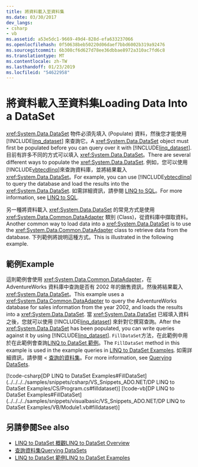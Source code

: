 ```yaml
---
title: 將資料載入至資料集
ms.date: 03/30/2017
dev_langs:
- csharp
- vb
ms.assetid: a53e5dc1-9669-49d4-828d-efa633237066
ms.openlocfilehash: 0f50638beb50220d06daef7bbd6002b319a92476
ms.sourcegitcommit: 6b308cf6d627d78ee36dbbae8972a310ac7fd6c8
ms.translationtype: MT
ms.contentlocale: zh-TW
ms.lasthandoff: 01/23/2019
ms.locfileid: "54622958"
---
```

# <a name="loading-data-into-a-dataset"></a><span data-ttu-id="9654d-102">將資料載入至資料集</span><span class="sxs-lookup"><span data-stu-id="9654d-102">Loading Data Into a DataSet</span></span>
<span data-ttu-id="9654d-103"><xref:System.Data.DataSet> 物件必須先填入 (Populate) 資料，然後您才能使用 [!INCLUDE[linq_dataset](../../../../includes/linq-dataset-md.md)] 來查詢它。</span><span class="sxs-lookup"><span data-stu-id="9654d-103">A <xref:System.Data.DataSet> object must first be populated before you can query over it with [!INCLUDE[linq_dataset](../../../../includes/linq-dataset-md.md)].</span></span> <span data-ttu-id="9654d-104">目前有許多不同的方式可以填入 <xref:System.Data.DataSet>。</span><span class="sxs-lookup"><span data-stu-id="9654d-104">There are several different ways to populate the <xref:System.Data.DataSet>.</span></span> <span data-ttu-id="9654d-105">例如，您可以使用[!INCLUDE[vbtecdlinq](../../../../includes/vbtecdlinq-md.md)]來查詢資料庫，並將結果載入<xref:System.Data.DataSet>。</span><span class="sxs-lookup"><span data-stu-id="9654d-105">For example, you can use [!INCLUDE[vbtecdlinq](../../../../includes/vbtecdlinq-md.md)] to query the database and load the results into the <xref:System.Data.DataSet>.</span></span> <span data-ttu-id="9654d-106">如需詳細資訊，請參閱 [LINQ to SQL](../../../../docs/framework/data/adonet/sql/linq/index.md)。</span><span class="sxs-lookup"><span data-stu-id="9654d-106">For more information, see [LINQ to SQL](../../../../docs/framework/data/adonet/sql/linq/index.md).</span></span>  
  
 <span data-ttu-id="9654d-107">另一種將資料載入 <xref:System.Data.DataSet> 的常見方式是使用 <xref:System.Data.Common.DataAdapter> 類別 (Class)，從資料庫中擷取資料。</span><span class="sxs-lookup"><span data-stu-id="9654d-107">Another common way to load data into a <xref:System.Data.DataSet> is to use the <xref:System.Data.Common.DataAdapter> class to retrieve data from the database.</span></span> <span data-ttu-id="9654d-108">下列範例將說明這種方式。</span><span class="sxs-lookup"><span data-stu-id="9654d-108">This is illustrated in the following example.</span></span>  
  
## <a name="example"></a><span data-ttu-id="9654d-109">範例</span><span class="sxs-lookup"><span data-stu-id="9654d-109">Example</span></span>  
 <span data-ttu-id="9654d-110">這則範例會使用 <xref:System.Data.Common.DataAdapter>，在 AdventureWorks 資料庫中查詢是否有 2002 年的銷售資訊，然後將結果載入 <xref:System.Data.DataSet>。</span><span class="sxs-lookup"><span data-stu-id="9654d-110">This example uses a <xref:System.Data.Common.DataAdapter> to query the AdventureWorks database for sales information from the year 2002, and loads the results into a <xref:System.Data.DataSet>.</span></span> <span data-ttu-id="9654d-111">當 <xref:System.Data.DataSet> 已經填入資料之後，您就可以使用 [!INCLUDE[linq_dataset](../../../../includes/linq-dataset-md.md)] 來針對它撰寫查詢。</span><span class="sxs-lookup"><span data-stu-id="9654d-111">After the <xref:System.Data.DataSet> has been populated, you can write queries against it by using [!INCLUDE[linq_dataset](../../../../includes/linq-dataset-md.md)].</span></span> <span data-ttu-id="9654d-112">`FillDataSet`方法，在此範例中用於在此範例會查詢[LINQ to DataSet 範例](../../../../docs/framework/data/adonet/linq-to-dataset-examples.md)。</span><span class="sxs-lookup"><span data-stu-id="9654d-112">The `FillDataSet` method in this example is used in the example queries in [LINQ to DataSet Examples](../../../../docs/framework/data/adonet/linq-to-dataset-examples.md).</span></span> <span data-ttu-id="9654d-113">如需詳細資訊，請參閱 <<c0> [ 查詢的資料集](../../../../docs/framework/data/adonet/querying-datasets-linq-to-dataset.md)。</span><span class="sxs-lookup"><span data-stu-id="9654d-113">For more information, see [Querying DataSets](../../../../docs/framework/data/adonet/querying-datasets-linq-to-dataset.md).</span></span>  
  
 [!code-csharp[DP LINQ to DataSet Examples#FillDataSet](../../../../samples/snippets/csharp/VS_Snippets_ADO.NET/DP LINQ to DataSet Examples/CS/Program.cs#filldataset)]
 [!code-vb[DP LINQ to DataSet Examples#FillDataSet](../../../../samples/snippets/visualbasic/VS_Snippets_ADO.NET/DP LINQ to DataSet Examples/VB/Module1.vb#filldataset)]  
  
## <a name="see-also"></a><span data-ttu-id="9654d-114">另請參閱</span><span class="sxs-lookup"><span data-stu-id="9654d-114">See also</span></span>
- [<span data-ttu-id="9654d-115">LINQ to DataSet 概觀</span><span class="sxs-lookup"><span data-stu-id="9654d-115">LINQ to DataSet Overview</span></span>](../../../../docs/framework/data/adonet/linq-to-dataset-overview.md)
- [<span data-ttu-id="9654d-116">查詢資料集</span><span class="sxs-lookup"><span data-stu-id="9654d-116">Querying DataSets</span></span>](../../../../docs/framework/data/adonet/querying-datasets-linq-to-dataset.md)
- [<span data-ttu-id="9654d-117">LINQ to DataSet 範例</span><span class="sxs-lookup"><span data-stu-id="9654d-117">LINQ to DataSet Examples</span></span>](../../../../docs/framework/data/adonet/linq-to-dataset-examples.md)
